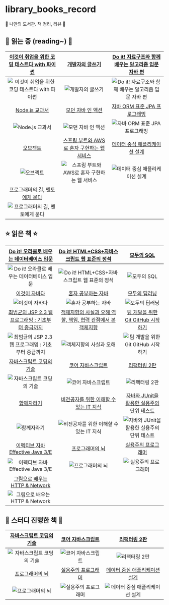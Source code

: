 # library_books_record
📖 나만의 도서관. 책 정리, 리뷰 🔖

## 📌 읽는 중 (reading~) 📌


|[이것이 취업을 위한 코딩 테스트다 with 파이썬](http://www.yes24.com/Product/Goods/91433923?OzSrank=1) |[개발자의 글쓰기](http://www.yes24.com/Product/Goods/79378905)|[Do it! 자료구조와 함께 배우는 알고리즘 입문 자바 편](http://www.yes24.com/Product/Goods/60547893?OzSrank=3)| 
| :---: | :---: | :---: |
|![이것이 취업을 위한 코딩 테스트다 with 파이썬](http://image.yes24.com/goods/91433923/L)|![개발자의 글쓰기](http://image.yes24.com/goods/79378905/L)|![Do it! 자료구조와 함께 배우는 알고리즘 입문 자바 편](http://image.yes24.com/goods/60547893/L)|
|[Node.js 교과서](http://www.yes24.com/Product/Goods/91213376)|[모던 자바 인 액션](http://www.yes24.com/Product/Goods/77125987)|[자바 ORM 표준 JPA 프로그래밍](http://www.yes24.com/Product/Goods/19040233)|
|![Node.js 교과서](http://image.yes24.com/goods/91213376/L)|![모던 자바 인 액션](http://image.yes24.com/goods/77125987/L)|![자바 ORM 표준 JPA 프로그래밍](http://image.yes24.com/goods/19040233/L)|
|[오브젝트](http://www.yes24.com/Product/Goods/74219491?OzSrank=1)|[스프링 부트와 AWS로 혼자 구현하는 웹 서비스](http://www.yes24.com/Product/Goods/83849117)|[데이터 중심 애플리케이션 설계](http://www.yes24.com/Product/Goods/59566585)|
|![오브젝트](http://image.yes24.com/goods/74219491/L)|![스프링 부트와 AWS로 혼자 구현하는 웹 서비스](http://image.yes24.com/goods/83849117/L)|![데이터 중심 애플리케이션 설계](http://image.yes24.com/goods/59566585/L)|
|[프로그래머의 길, 멘토에게 묻다](http://www.yes24.com/Product/Goods/4045732)|||
|![프로그래머의 길, 멘토에게 묻다](http://image.yes24.com/momo/TopCate88/MidCate04/8733735.jpg)|||

## ⭐ 읽은 책 ⭐
|[Do it! 오라클로 배우는 데이터베이스 입문](http://www.yes24.com/Product/Goods/65849798)|[Do it! HTML+CSS+자바스크립트 웹 표준의 정석](http://www.yes24.com/Product/Goods/96674934)|[모두의 SQL](http://www.yes24.com/Product/Goods/64434562?OzSrank=1)|
| :---: | :---: | :---: | 
|![Do it! 오라클로 배우는 데이터베이스 입문](http://image.yes24.com/goods/65849798/L)|![Do it! HTML+CSS+자바스크립트 웹 표준의 정석](http://image.yes24.com/goods/96674934/L)|![모두의 SQL](http://image.yes24.com/goods/64434562/L)|
|[이것이 자바다](http://www.yes24.com/Product/Goods/15651484)|[혼자 공부하는 자바](http://www.yes24.com/Product/Goods/74269939?OzSrank=1)|[모두의 딥러닝](http://www.yes24.com/Product/Goods/86611190?OzSrank=1)|
|![이것이 자바다](http://image.yes24.com/goods/15651484/L)|![혼자 공부하는 자바](http://image.yes24.com/goods/74269939/L)|![모두의 딥러닝](http://image.yes24.com/goods/86611190/L)
|[최범균의 JSP 2.3 웹 프로그래밍 : 기초부터 중급까지](http://www.yes24.com/Product/Goods/23087975)|[객체지향의 사실과 오해 역할, 책임, 협력 관점에서 본 객체지향](http://www.yes24.com/Product/Goods/18249021?OzSrank=1)|[팀 개발을 위한 Git GitHub 시작하기](http://www.yes24.com/Product/Goods/85382769?OzSrank=1)|
|![최범균의 JSP 2.3 웹 프로그래밍 : 기초부터 중급까지](http://image.yes24.com/momo/TopCate662/MidCate007/66169398.jpg)|![객체지향의 사실과 오해](http://image.yes24.com/momo/TopCate511/MidCate005/51040273.jpg)|![팀 개발을 위한 Git GitHub 시작하기](http://image.yes24.com/goods/85382769/L )|
|[자바스크립트 코딩의 기술](http://www.yes24.com/Product/Goods/85019231?OzSrank=12)|[코어 자바스크립트](http://www.yes24.com/Product/Goods/78586788)|[리팩터링 2판](http://www.yes24.com/Product/Goods/89649360)|
|![자바스크립트 코딩의 기술](http://image.yes24.com/goods/85019231/L)|![코어 자바스크립트](http://image.yes24.com/goods/78586788/L)|![리팩터링 2판](http://image.yes24.com/goods/89649360/L)|
|[함께자라기](http://www.yes24.com/Product/Goods/67350256)|[비전공자를 위한 이해할 수 있는 IT 지식](http://www.yes24.com/Product/Goods/91165789)|[자바와 JUnit을 활용한 실용주의 단위 테스트](http://www.yes24.com/Product/Goods/75189146)|
|![함께자라기](http://image.yes24.com/goods/67350256/L)|![비전공자를 위한 이해할 수 있는 IT 지식](http://image.yes24.com/goods/91165789/L)|![자바와 JUnit을 활용한 실용주의 단위 테스트](http://image.yes24.com/goods/75189146/L)|
|[이펙티브 자바 Effective Java 3/E](http://www.yes24.com/Product/Goods/65551284)|[프로그래머의 뇌](http://www.yes24.com/Product/Goods/105911017)|[실용주의 프로그래머](http://www.yes24.com/Product/Goods/12501565)|
|![이펙티브 자바 Effective Java 3/E](http://image.yes24.com/goods/65551284/L)|![프로그래머의 뇌](http://image.yes24.com/goods/105911017/L)|![실용주의 프로그래머](http://image.yes24.com/goods/12501565/L)|
|[그림으로 배우는 HTTP & Network](http://www.yes24.com/Product/Goods/15894097?OzSrank=2)|||
|![그림으로 배우는 HTTP & Network](http://image.yes24.com/momo/TopCate448/MidCate010/44791452.jpg)|||
## 🎈 스터디 진행한 책 🎈
|[자바스크립트 코딩의 기술](http://www.yes24.com/Product/Goods/85019231?OzSrank=12)|[코어 자바스크립트](http://www.yes24.com/Product/Goods/78586788)|[리팩터링 2판](http://www.yes24.com/Product/Goods/89649360)|
| :---: | :---: | :---: |
|![자바스크립트 코딩의 기술](http://image.yes24.com/goods/85019231/L)|![코어 자바스크립트](http://image.yes24.com/goods/78586788/L)|![리팩터링 2판](http://image.yes24.com/goods/89649360/L)|
|[프로그래머의 뇌](http://www.yes24.com/Product/Goods/105911017)|[실용주의 프로그래머](http://www.yes24.com/Product/Goods/12501565)|[데이터 중심 애플리케이션 설계](http://www.yes24.com/Product/Goods/59566585)|
|![프로그래머의 뇌](http://image.yes24.com/goods/105911017/L)|![실용주의 프로그래머](http://image.yes24.com/goods/12501565/L)|![데이터 중심 애플리케이션 설계](http://image.yes24.com/goods/59566585/L)|

